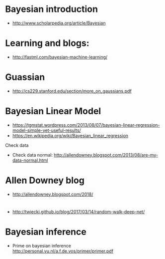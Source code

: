 # Bayesian introduction
* http://www.scholarpedia.org/article/Bayesian

# Learning and blogs:
* http://fastml.com/bayesian-machine-learning/

# Guassian
* http://cs229.stanford.edu/section/more_on_gaussians.pdf

# Bayesian Linear Model
* https://tgmstat.wordpress.com/2013/08/07/bayesian-linear-regression-model-simple-yet-useful-results/
* https://en.wikipedia.org/wiki/Bayesian_linear_regression

Check data
* Check data normal: http://allendowney.blogspot.com/2013/08/are-my-data-normal.html
# Allen Downey blog
* http://allendowney.blogspot.com/2018/
#
* http://twiecki.github.io/blog/2017/03/14/random-walk-deep-net/

# Bayesian inference
* Prime on bayesian inference http://personal.vu.nl/a.f.de.vos/primer/primer.pdf
